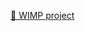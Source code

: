 <a href="https://yooja.notion.site/Readme-WIMP-What-s-In-My-Playlist-b1feb9a3e5064fd7924a8c1caec880ad">📍 WIMP project</a>
